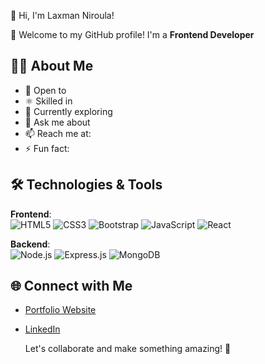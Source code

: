   👋 Hi, I'm Laxman Niroula!  

🌟 Welcome to my GitHub profile! I'm a **Frontend Developer** 

## 👨‍💻 About Me

- 🔭 Open to 
- ⚛️ Skilled in 
- 🌱 Currently exploring
- 💬 Ask me about 
- 📫 Reach me at:
- ⚡ Fun fact:


## 🛠️ Technologies & Tools

**Frontend**:  
![HTML5](https://img.shields.io/badge/-HTML5-white?logo=html5&logoColor=E34F26) 
![CSS3](https://img.shields.io/badge/-CSS3-white?logo=css3&logoColor=1572B6) 
![Bootstrap](https://img.shields.io/badge/-Bootstrap-white?logo=bootstrap&logoColor=563D7C) 
![JavaScript](https://img.shields.io/badge/-JavaScript-white?logo=javascript&logoColor=F7DF1E) 
![React](https://img.shields.io/badge/-React-white?logo=react&logoColor=61DAFB)

**Backend**:  
![Node.js](https://img.shields.io/badge/-Node.js-white?logo=node.js&logoColor=339933) 
![Express.js](https://img.shields.io/badge/-Express-white?logo=express&logoColor=000000) 
![MongoDB](https://img.shields.io/badge/-MongoDB-white?logo=mongodb&logoColor=47A248)



## 🌐 Connect with Me

- [Portfolio Website]()  
- [LinkedIn](https://www.linkedin.com/in/laxman-niroula/)  



   Let's collaborate and make something amazing! 🌟
